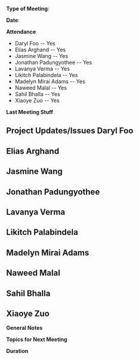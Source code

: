 **Type of Meeting**:

**Date**:

**Attendance**
- Daryl Foo               -- Yes
- Elias Arghand           -- Yes
- Jasmine Wang            -- Yes
- Jonathan Padungyothee   -- Yes
- Lavanya Verma           -- Yes
- Likitch Palabindela     -- Yes
- Madelyn Mirai Adams     -- Yes
- Naweed Malal            -- Yes
- Sahil Bhalla            -- Yes
- Xiaoye Zuo              -- Yes 

**Last Meeting Stuff**

**Project Updates/Issues**
Daryl Foo  
- 
Elias Arghand  
- 
Jasmine Wang  
- 
Jonathan Padungyothee  
- 
Lavanya Verma         
- 
Likitch Palabindela  
- 
Madelyn Mirai Adams    
- 
Naweed Malal              
- 
Sahil Bhalla           
- 
Xiaoye Zuo            
-   

**General Notes**

**Topics for Next Meeting**

**Duration**